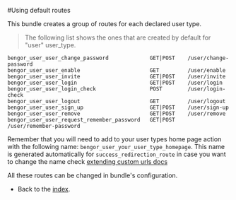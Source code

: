 #Using default routes

This bundle creates a group of routes for each declared user type.
> The following list shows the ones that are created by default for "user" user_type.

```
bengor_user_user_change_password             GET|POST    /user/change-password
bengor_user_user_enable                      GET         /user/enable
bengor_user_user_invite                      GET|POST    /user/invite
bengor_user_user_login                       GET|POST    /user/login
bengor_user_user_login_check                 POST        /user/login-check
bengor_user_user_logout                      GET         /user/logout
bengor_user_user_sign_up                     GET|POST    /user/sign-up
bengor_user_user_remove                      GET|POST    /user/remove
bengor_user_user_request_remember_password   GET|POST    /user/remember-password

```

Remember that you will need to add to your user types home page action with the following name:
`bengor_user_your_user_type_homepage`. This name is generated automatically for `success_redirection_route` in case
you want to change the name check [extending custom urls docs](extending_customize_urls.md)

All these routes can be changed in bundle's configuration.

- Back to the [index](index.md).
